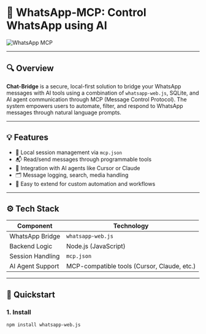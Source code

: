 # 📲 WhatsApp-MCP: Control WhatsApp using AI

![WhatsApp MCP](./2aa5f936-ba2f-4907-af8f-b18a7c9a6a65.png)

---

## 🔍 Overview

**Chat-Bridge** is a secure, local-first solution to bridge your WhatsApp messages with AI tools using a combination of `whatsapp-web.js`, SQLite, and AI agent communication through MCP (Message Control Protocol). The system empowers users to automate, filter, and respond to WhatsApp messages through natural language prompts.

---

## 💡 Features

- 🔐 Local session management via `mcp.json`
- 📬 Read/send messages through programmable tools
- 🧠 Integration with AI agents like Cursor or Claude
- 🗂️ Message logging, search, media handling
- 🧩 Easy to extend for custom automation and workflows

---

## ⚙️ Tech Stack

| Component         | Technology        |
|------------------|-------------------|
| WhatsApp Bridge   | `whatsapp-web.js` |
| Backend Logic     | Node.js (JavaScript) |
| Session Handling  | `mcp.json` |
| AI Agent Support  | MCP-compatible tools (Cursor, Claude, etc.) |

---

## 🚀 Quickstart

### 1. Install

```bash
npm install whatsapp-web.js
